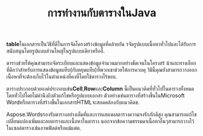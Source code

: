 ﻿---
title: การทำงานกับตารางในJava
second_title: Aspose.WordsสำหรับJava
articleTitle: การทำงานกับตาราง
linktitle: การทำงานกับตาราง
description: "วิธีการทำงานกับตารางในJava แนะนำแนวคิดโหนดตารางในAspose.WordsสำหรับJava."
type: docs
weight: 190
url: /th/java/working-with-tables/
timestamp: 2024-01-27-14-07-04
---

**table**ในเอกสารเป็นวิธีที่ดีในการจัดโครงสร้างข้อมูลที่คล้ายกัน รจัดรูปแบบเนื้อหาทั่วไปและได้รับการสนับสนุนโดยรูปแบบส่วนใหญ่ในรูปแบบเดียวหรืออื่.

ตารางช่วยให้คุณสามารถจัดระเบียบและแสดงข้อมูลจำนวนมากอย่างชัดเจนในโครงสร้ น้าและทางเลือกที่ดีกว่าสำหรับการแสดงข้อมูลแท็บ(กับหยุดแท็บ)ที่พวกเขาช่วยให้การควบคุ วิธีนี้คุณยังสามารถวางออกเนื้อหาที่จะต้องเก็บไว้ในตำแหน่งที่คงที่โดยใช้ตารางไร้ขอบ.

ตารางประกอบด้วยองค์ประกอบเช่น**Cell**,**Row**และ**Column** นี้เป็นแนวคิดที่ทั่วไปในตารางทั้งหมดโดยทั่วไปโดยไม่คำนึงถึงตัวแก้ไขหรือรูปแบบเอกสา ตัวอย่างเช่นตารางที่สร้างขึ้นในMicrosoft Wordหรือตารางที่สร้างขึ้นในเอกสารHTMLจะสอดคล้องกับแนวคิดข.

Aspose.Wordsรองรับตารางอย่างเต็มที่และการแสดงผลตารางความจงรักภักดีสูง คุณสามารถแก้ไขเปลี่ยนแปลงเพิ่มและลบตารางและเนื้อหาในตาราง นอกจากข้อความธรรมดาเนื้อหาอื่นๆสามารถวางไว้ในเซลล์ตารางเช่นภาพฟิลด์หรือแม้แต่ต.
